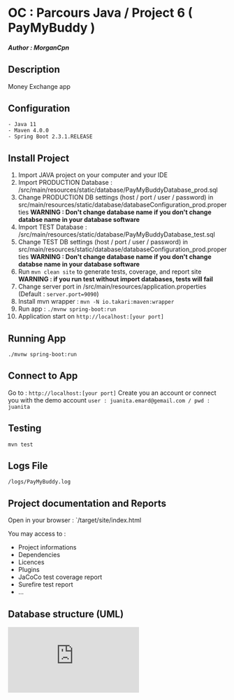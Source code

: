 # OC : Parcours Java / Project 6 ( PayMyBuddy )
##### Author : **_MorganCpn_**

## Description
Money Exchange app

## Configuration

	- Java 11
	- Maven 4.0.0
	- Spring Boot 2.3.1.RELEASE
	
## Install Project

1. Import JAVA project on your computer and your IDE
2. Import PRODUCTION Database : /src/main/resources/static/database/PayMyBuddyDatabase_prod.sql
3. Change PRODUCTION DB settings (host / port / user / password) in src/main/resources/static/database/databaseConfiguration_prod.properties
**WARNING : Don't change database name if you don't change databse name in your database software**
4. Import TEST Database : /src/main/resources/static/database/PayMyBuddyDatabase_test.sql
5. Change TEST DB settings (host / port / user / password) in src/main/resources/static/database/databaseConfiguration_prod.properties
**WARNING : Don't change database name if you don't change databse name in your database software**
6. Run `mvn clean site` to generate tests, coverage, and report site
**WARNING : if you run test without import databases, tests will fail**
7. Change server port in /src/main/resources/application.properties (Default : `server.port=9090`)
8. Install mvn wrapper : `mvn -N io.takari:maven:wrapper` 
9. Run app : `./mvnw spring-boot:run`
10. Application start on `http://localhost:[your port]`

## Running App

`./mvnw spring-boot:run`

## Connect to App

Go to : `http://localhost:[your port]`
Create you an account or connect you with the demo account `user : juanita.emard@gemail.com / pwd : juanita` 

## Testing

`mvn test`

## Logs File

`/logs/PayMyBuddy.log`

## Project documentation and Reports

Open in your browser : `/target/site/index.html

You may access to :
- Project informations
- Dependencies
- Licences
- Plugins 
- JaCoCo test coverage report
- Surefire  test report
- ...

## Database structure (UML)
![alt text](https://github.com/MrgnCpn/OC-Java-Project-6-PayMyBuddy/blob/master/MDP.pdf)
